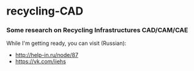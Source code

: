 # recycling-CAD

### Some research on Recycling Infrastructures CAD/CAM/CAE

While I'm getting ready, you can visit (Russian):

* http://help-in.ru/node/87
* https://vk.com/iiehs

